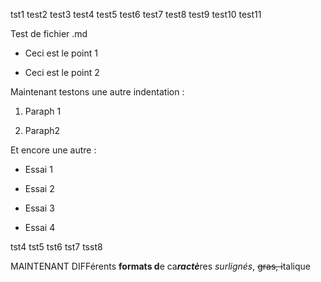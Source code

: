 tst1
test2
test3
test4
test5
test6
test7
test8
test9
test10
test11

Test de fichier .md

-   Ceci est le point 1

-   Ceci est le point 2

Maintenant testons une autre indentation :

1.  Paraph 1

2.  Paraph2

Et encore une autre :

-   Essai 1

-   Essai 2

-   Essai 3

-   Essai 4


tst4
tst5
tst6
tst7
tsst8


MAINTENANT DIFFérents **formats d**e ca***ractè***res *surlignés*,
~~gras, i~~talique
